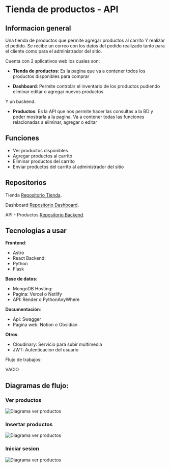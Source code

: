 # Tienda de productos - API

## Informacion general

Una tienda de productos que permite agregar productos al carrito Y realizar el pedido. Se recibe un correo con los datos del pedido 
realizado tanto para el cliente como para el administrador del sitio.

Cuenta con 2 aplicativos web los cuales son:

* **Tienda de productos**: Es la pagina que va a contener todos los productos
disponibles para comprar

* **Dashboard**: Permite controlar el inventario de los productos pudiendo eliminar
editar o agregar nuevos productos

Y un backend:

* **Productos**: Es la API que nos permite hacer las consultas a la BD y poder mostrarla a la pagina.
Va a contener todas las funciones relacionadas a eliminar, agregar o editar

## Funciones

* Ver productos disponibles
* Agregar productos al carrito
* Eliminar productos del carrito
* Enviar productos del carrito al administrador del sitio

## Repositorios

Tienda [Repositorio Tienda](https://github.com/jeantpdev/tienda-landingPage).

Dashboard [Repositorio Dashboard](https://github.com/jeantpdev/admin-dashboard).

API - Productos [Repositorio Backend](https://github.com/jeantpdev/mongodb-productos).

## Tecnologias a usar

**Frontend**:
  * Astro
  * React Backend:
  * Python
  * Flask
    
**Base de datos**:
  * MongoDB Hosting:
  * Pagina: Vercel o Netlify
  * API: Render o PythonAnyWhere

**Documentación**:
  * Api: Swagger
  * Pagina web: Notion o Obsidian
    
**Otros**:
 * Cloudinary: Servicio para subir multimedia
 * JWT: Autenticacion del usuario

Flujo de trabajos:

VACIO

## Diagramas de flujo:

### Ver productos
![Diagrama ver productos](https://res.cloudinary.com/dkuw4zg2h/image/upload/f_auto,q_auto/Joyeria/Diagramas%20de%20flujo/ver-productos.png)

### Insertar productos
![Diagrama ver productos](https://res.cloudinary.com/dkuw4zg2h/image/upload/f_auto,q_auto/Joyeria/Diagramas%20de%20flujo/insertar-productos.png)

### Iniciar sesion
![Diagrama ver productos](https://res.cloudinary.com/dkuw4zg2h/image/upload/f_auto,q_auto/Joyeria/Diagramas%20de%20flujo/iniciar-sesion.png)

